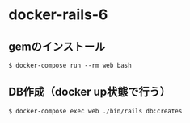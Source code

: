 # docker-rails-6

## gemのインストール
```
$ docker-compose run --rm web bash
```

## DB作成（docker up状態で行う）
```
$ docker-compose exec web ./bin/rails db:creates
```
